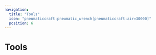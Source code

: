 ```yaml
---
navigation:
  title: "Tools"
  icon: "pneumaticcraft:pneumatic_wrench[pneumaticcraft:air=30000]"
  position: 6
---
```


# Tools

<SubPages />
